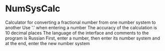 # NumSysCalc
Calculator for converting a fractional number from one number system to another
Use '.' when entering a number
The accuracy of the calculation is 10 decimal places
The language of the interface and comments to the program is Russian
First, enter a number, then enter its number system and at the end, enter the new number system
